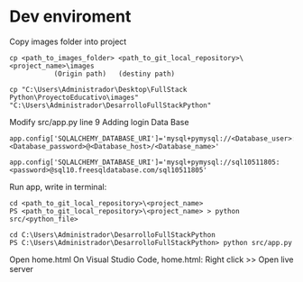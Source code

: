 # Dev enviroment

Copy images folder into project
 ```
 cp <path_to_images_folder> <path_to_git_local_repository>\<project_name>\images
            (Origin path)   (destiny path)

 cp "C:\Users\Administrador\Desktop\FullStack Python\ProyectoEducativo\images" "C:\Users\Administrador\DesarrolloFullStackPython"
 ```

Modify src/app.py line 9  Adding login Data Base
  ```
  app.config['SQLALCHEMY_DATABASE_URI']='mysql+pymysql://<Database_user>:<Database_password>@<Database_host>/<Database_name>' 

  app.config['SQLALCHEMY_DATABASE_URI']='mysql+pymysql://sql10511805:<password>@sql10.freesqldatabase.com/sql10511805' 
  ```
  
Run app, write in terminal:
  ```
  cd <path_to_git_local_repository>\<project_name>
  PS <path_to_git_local_repository>\<project_name> > python src/<python_file>

  cd C:\Users\Administrador\DesarrolloFullStackPython  
  PS C:\Users\Administrador\DesarrolloFullStackPython> python src/app.py
  ```
Open home.html
On Visual Studio Code, home.html: Right click >> Open live server

